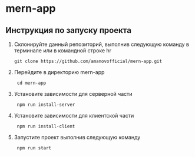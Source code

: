 # mern-app

## Инструкция по запуску проекта 
   

1. Склонируйте данный репозиторий, выполнив следующую команду в терминале или в командной строке
hr

       git clone https://github.com/amanovofficial/mern-app.git

2. Перейдите в директорию mern-app

        cd mern-app

3. Установите зависимости для серверной части

        npm run install-server

4. Установите зависимости для клиентской части

        npm run install-client

5. Запустите проект выполнив следующую команду

        npm run start
    
